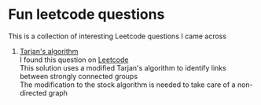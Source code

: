 # Fun leetcode questions

This is a collection of interesting Leetcode questions I came across

1. [Tarjan's algorithm](https://github.com/binoychitale/fun-lc-questions/blob/main/trajan.js) <br>
  I found this question on [Leetcode](https://leetcode.com/problems/critical-connections-in-a-network) <br>
  This solution uses a modified Tarjan's algorithm to identify links between strongly connected groups <br>
  The modification to the stock algorithm is needed to take care of a non-directed graph
